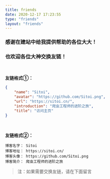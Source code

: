 ```yaml
---
title: friends
date: 2020-12-17 17:23:55
type: "friends"
layout: "friends"
---
```


### 感谢在建站中给我提供帮助的各位大大！

### 也欢迎各位大神交换友链！

<br>

**友链格式①：**

```json
{
    "name": "Sitoi",
    "avatar": "https://github.com/Sitoi.png",
    "url": "https://sitoi.cn/",
    "introduction": "爬虫工程师的进阶之旅",
    "title": "访问主页"
}
```

<br>

**友链格式②：**

```text
博客名字： Sitoi
博客地址： https://sitoi.cn/
博客头像： https://github.com/Sitoi.png
博客简介： 爬虫工程师的进阶之旅
```

> 注：如果需要交换友链，请在下面留言